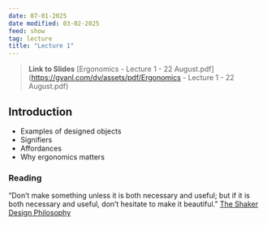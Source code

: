 ```yaml
---
date: 07-01-2025
date modified: 03-02-2025
feed: show
tag: lecture
title: "Lecture 1"
---
```


> **Link to Slides**
> [Ergonomics - Lecture 1 - 22 August.pdf](https://gyanl.com/dv/assets/pdf/Ergonomics - Lecture 1 - 22 August.pdf)

## Introduction

- Examples of designed objects
- Signifiers
- Affordances
- Why ergonomics matters
### Reading

“Don’t make something unless it is both necessary and useful; but if it is both necessary and useful, don’t hesitate to make it beautiful.”
[The Shaker Design Philosophy](http://bokardo.com/archives/the-shaker-design-philosophy/)


